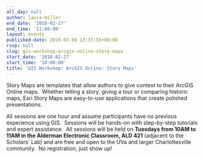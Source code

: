 ```yaml
---
all_day: null
author: laura-miller
end_date: '2018-02-27'
end_time: '11:00:00'
layout: events
published-date: 2018-02-06 13:37:55+00:00
rsvp: null
slug: gis-workshop-arcgis-online-story-maps
start_date: '2018-02-27'
start_time: '10:00:00'
title: 'GIS Workshop: ArcGIS Online: Story Maps'
---
```


Story Maps are templates that allow authors to give context to their ArcGIS Online maps.  Whether telling a story, giving a tour or comparing historic maps, Esri Story Maps are easy-to-use applications that create polished presentations.

All sessions are one hour and assume participants have no previous experience using GIS.  Sessions will be hands-on with step-by-step tutorials and expert assistance.  All sessions will be held on **Tuesdays from 10AM to 11AM in the Alderman Electronic Classroom, ALD 421** (adjacent to the Scholars’ Lab) and are free and open to the UVa and larger Charlottesville community.  No registration, just show up!

